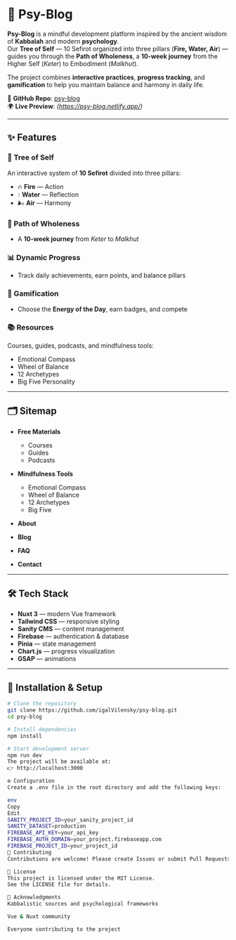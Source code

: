 # 🌱 Psy-Blog

**Psy-Blog** is a mindful development platform inspired by the ancient wisdom of **Kabbalah** and modern **psychology**.  
Our **Tree of Self** — 10 Sefirot organized into three pillars (**Fire, Water, Air**) — guides you through the **Path of Wholeness**, a **10-week journey** from the Higher Self (*Keter*) to Embodiment (*Malkhut*).  

The project combines **interactive practices**, **progress tracking**, and **gamification** to help you maintain balance and harmony in daily life.  

🔗 **GitHub Repo**: [psy-blog](https://github.com/igalVilensky/psy-blog)  
🌍 **Live Preview**: *(https://psy-blog.netlify.app/)*

---

## ✨ Features

### 🧭 Tree of Self
An interactive system of **10 Sefirot** divided into three pillars:
- 🔥 **Fire** — Action  
- 💧 **Water** — Reflection  
- 🌬 **Air** — Harmony  

### 🚶 Path of Wholeness
- A **10-week journey** from *Keter* to *Malkhut*  

### 📊 Dynamic Progress
- Track daily achievements, earn points, and balance pillars  

### 🏅 Gamification
- Choose the **Energy of the Day**, earn badges, and compete  

### 📚 Resources
Courses, guides, podcasts, and mindfulness tools:
- Emotional Compass  
- Wheel of Balance  
- 12 Archetypes  
- Big Five Personality  

---

## 🗂️ Sitemap

- **Free Materials**  
  - Courses  
  - Guides  
  - Podcasts  

- **Mindfulness Tools**  
  - Emotional Compass  
  - Wheel of Balance  
  - 12 Archetypes  
  - Big Five  

- **About**  
- **Blog**  
- **FAQ**  
- **Contact**  

---

## 🛠️ Tech Stack

- **Nuxt 3** — modern Vue framework  
- **Tailwind CSS** — responsive styling  
- **Sanity CMS** — content management  
- **Firebase** — authentication & database  
- **Pinia** — state management  
- **Chart.js** — progress visualization  
- **GSAP** — animations  

---

## 🚀 Installation & Setup

```bash
# Clone the repository
git clone https://github.com/igalVilensky/psy-blog.git
cd psy-blog

# Install dependencies
npm install

# Start development server
npm run dev
The project will be available at:
👉 http://localhost:3000

⚙️ Configuration
Create a .env file in the root directory and add the following keys:

env
Copy
Edit
SANITY_PROJECT_ID=your_sanity_project_id
SANITY_DATASET=production
FIREBASE_API_KEY=your_api_key
FIREBASE_AUTH_DOMAIN=your_project.firebaseapp.com
FIREBASE_PROJECT_ID=your_project_id
🤝 Contributing
Contributions are welcome! Please create Issues or submit Pull Requests.

📜 License
This project is licensed under the MIT License.
See the LICENSE file for details.

🙏 Acknowledgments
Kabbalistic sources and psychological frameworks

Vue & Nuxt community

Everyone contributing to the project
